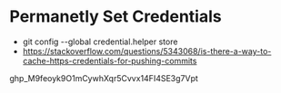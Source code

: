 # Permanetly Set Credentials

- git config --global credential.helper store
- https://stackoverflow.com/questions/5343068/is-there-a-way-to-cache-https-credentials-for-pushing-commits


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